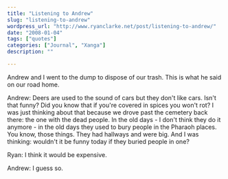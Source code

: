```yaml
---
title: "Listening to Andrew"
slug: "listening-to-andrew"
wordpress_url: "http://www.ryanclarke.net/post/listening-to-andrew/"
date: "2008-01-04"
tags: ["quotes"]
categories: ["Journal", "Xanga"]
description: ""

---
```


Andrew and I went to the dump to dispose of our trash. This is what he said on our road home.

Andrew: Deers are used to the sound of cars but they don't like cars. Isn't that funny? Did you know that if you're covered in spices you won't rot? I was just thinking about that because we drove past the cemetery back there: the one with the dead people. In the old days - I don't think they do it anymore - in the old days they used to bury people in the Pharaoh places. You know, those things. They had hallways and were big. And I was thinking: wouldn't it be funny today if they buried people in one?

Ryan: I think it would be expensive.

Andrew: I guess so.

